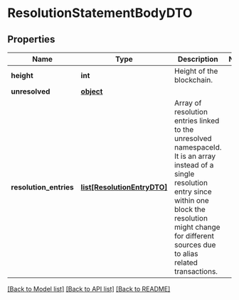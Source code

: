 # ResolutionStatementBodyDTO

## Properties
Name | Type | Description | Notes
------------ | ------------- | ------------- | -------------
**height** | **int** | Height of the blockchain. | 
**unresolved** | [**object**](.md) |  | 
**resolution_entries** | [**list[ResolutionEntryDTO]**](ResolutionEntryDTO.md) | Array of resolution entries linked to the unresolved namespaceId. It is an array instead of a single resolution entry since within one block the resolution might change for different sources due to alias related transactions.  | 

[[Back to Model list]](../README.md#documentation-for-models) [[Back to API list]](../README.md#documentation-for-api-endpoints) [[Back to README]](../README.md)


